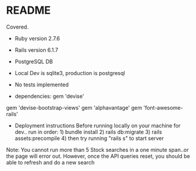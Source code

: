 # README

Covered.

* Ruby version 2.7.6

* Rails version 6.1.7

* PostgreSQL DB

* Local Dev is sqlite3, production is postgresql

* No tests implemented

* dependencies: 
gem 'devise'

gem 'devise-bootstrap-views'
gem 'alphavantage' 
gem 'font-awesome-rails'

* Deployment instructions
Before running locally on your machine for dev.. run in order: 1) bundle install 2) rails db:migrate 3) rails assets:precompile 4) then try running "rails s" to start server

Note: You cannot run more than 5 Stock searches in a one minute span..or the page will error out. However, once the API queries reset, you should be able to refresh and do a new search


